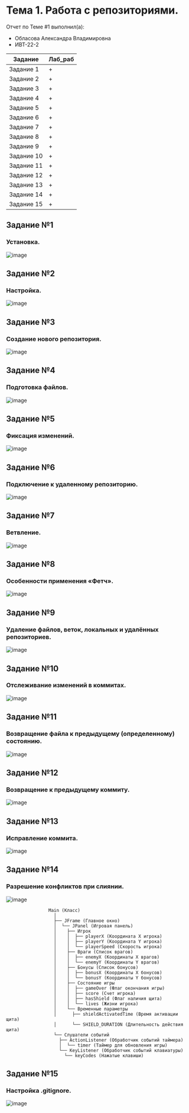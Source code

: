 # Тема 1. Работа с репозиториями.
Отчет по Теме #1 выполнил(а):
- Обласова Александра Владимировна
- ИВТ-22-2

| Задание | Лаб_раб |
| ------ | ------ |
| Задание 1 | + |
| Задание 2 | + |
| Задание 3 | + |
| Задание 4 | + |
| Задание 5 | + |
| Задание 6 | + |
| Задание 7 | + |
| Задание 8 | + |
| Задание 9 | + |
| Задание 10 | + |
| Задание 11 | + |
| Задание 12 | + |
| Задание 13 | + |
| Задание 14 | + |
| Задание 15 | + |



## Задание №1
### Установка. 
![image](https://github.com/user-attachments/assets/3f5828d1-54d6-4ec0-9da8-7d136a882aab)

## Задание №2
### Настройка. 
![image](https://github.com/user-attachments/assets/de649279-65b9-41a3-ba2d-4949b26bce27)

## Задание №3
### Создание нового репозитория. 
![image](https://github.com/user-attachments/assets/acad65f2-b1c4-45b8-8aa4-c87ac99da0f8)

## Задание №4
### Подготовка файлов. 
![image](https://github.com/user-attachments/assets/bc814a66-8b3b-405c-96c7-5ab674e33ecc)

## Задание №5
### Фиксация изменений. 
![image](https://github.com/user-attachments/assets/67a082c3-c4b8-4e44-a1d4-91d6690ecba5)

## Задание №6
### Подключение к удаленному репозиторию. 
![image](https://github.com/user-attachments/assets/1b1e1f56-c681-4d49-ac50-b73ac0c6bf87)

## Задание №7
### Ветвление.
![image](https://github.com/user-attachments/assets/007458a6-fed4-4603-abcf-453049d3949c)

## Задание №8
### Особенности применения «Фетч».
![image](https://github.com/user-attachments/assets/99592821-71d9-474b-907f-a88bb99ba8b1)

## Задание №9
### Удаление файлов, веток, локальных и удалённых репозиториев.
![image](https://github.com/user-attachments/assets/f8f7114e-fe09-4ad2-9443-b1499cf8f4e0)

## Задание №10
### Отслеживание изменений в коммитах.
![image](https://github.com/user-attachments/assets/13b53973-0cb6-4305-a622-58b95ee880b3)

## Задание №11
###  Возвращение файла к предыдущему (определенному) состоянию.
![image](https://github.com/user-attachments/assets/e72e0fb3-6843-4397-b005-bbab731626c6)


## Задание №12
### Возвращение к предыдущему коммиту.
![image](https://github.com/user-attachments/assets/36e585f2-5cfd-40f6-839d-084096abd107)

## Задание №13
### Исправление коммита.
![image](https://github.com/user-attachments/assets/a95e10fd-6649-4fc4-b402-15b0d8926d8b)


## Задание №14
### Разрешение конфликтов при слиянии.
![image](https://github.com/user-attachments/assets/057bc6d1-821c-4737-ad25-16fd35815fc1)



                    Main (Класс)
                      │
                      ├── JFrame (Главное окно)
                      │  └── JPanel (Игровая панель)
                      │    ├── Игрок
                      │    │  ├── playerX (Координата X игрока)
                      │    │  ├── playerY (Координата Y игрока)
                      │    │  └── playerSpeed (Скорость игрока)
                      │    ├── Враги (Список врагов)
                      │    │  ├── enemyX (Координаты X врагов)
                      │    │  └── enemyY (Координаты Y врагов)
                      │    ├── Бонусы (Список бонусов)
                      │    │  ├── bonusX (Координаты X бонусов)
                      │    │  └── bonusY (Координаты Y бонусов)
                      │    ├── Состояние игры
                      │    │  ├── gameOver (Флаг окончания игры)
                      │    │  ├── score (Счет игрока)
                      │    │  ├── hasShield (Флаг наличия щита)
                      │    │  └── lives (Жизни игрока)
                      │    └── Временные параметры
                      │      ├── shieldActivatedTime (Время активации щита)
                      │      └── SHIELD_DURATION (Длительность действия щита)
                      └── Слушатели событий
                        ├── ActionListener (Обработчик событий таймера)
                        │  └── timer (Таймер для обновления игры)
                        └── KeyListener (Обработчик событий клавиатуры)
                          └── keyCodes (Нажатые клавиши)


## Задание №15
### Настройка .gitignore. 
![image](https://github.com/user-attachments/assets/16996caa-97c6-4c41-b0c8-a4076a2b1f4a)


